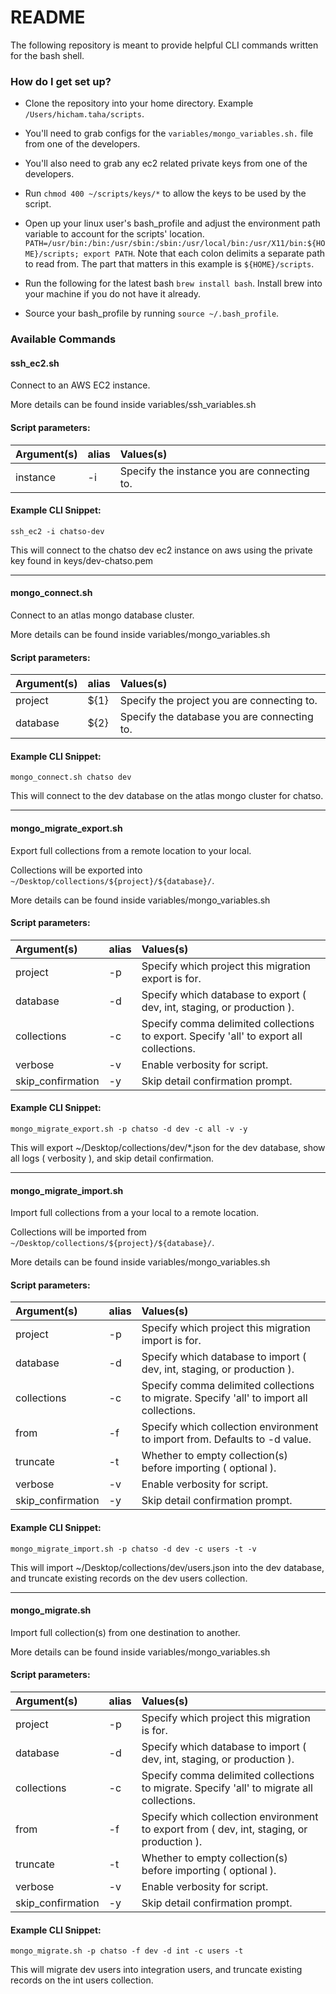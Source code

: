 # README #

The following repository is meant to provide helpful CLI commands written for the bash shell.

### How do I get set up? ###

* Clone the repository into your home directory. Example `/Users/hicham.taha/scripts`.

* You'll need to grab configs for the `variables/mongo_variables.sh.` file from one of the developers.

* You'll also need to grab any ec2 related private keys from one of the developers.

* Run `chmod 400 ~/scripts/keys/*` to allow the keys to be used by the script.

* Open up your linux user's bash_profile and adjust the environment path variable to account for the scripts' location. `PATH=/usr/bin:/bin:/usr/sbin:/sbin:/usr/local/bin:/usr/X11/bin:${HOME}/scripts; export PATH`. Note that each colon delimits a separate path to read from. The part that matters in this example is `${HOME}/scripts`.

* Run the following for the latest bash `brew install bash`. Install brew into your machine if you do not have it already.

* Source your bash_profile by running `source ~/.bash_profile`.

### Available Commands ###

#### ssh_ec2.sh

Connect to an AWS EC2 instance.

More details can be found inside variables/ssh_variables.sh

#### Script parameters:

| Argument(s)             | alias         | Values(s)                                                         |
|:------------------------|:--------------|:------------------------------------------------------------------|
| instance                | -i            | Specify the instance you are connecting to.

#### Example CLI Snippet:

`ssh_ec2 -i chatso-dev`

This will connect to the chatso dev ec2 instance on aws using the private key found in keys/dev-chatso.pem




--------------------------------------------
#### mongo_connect.sh

Connect to an atlas mongo database cluster.

More details can be found inside variables/mongo_variables.sh

#### Script parameters:

| Argument(s)             | alias         | Values(s)                                                         |
|:------------------------|:--------------|:------------------------------------------------------------------|
| project                 | ${1}          | Specify the project you are connecting to.
| database                | ${2}          | Specify the database you are connecting to.

#### Example CLI Snippet:

`mongo_connect.sh chatso dev`

This will connect to the dev database on the atlas mongo cluster for chatso.




--------------------------------------------
#### mongo_migrate_export.sh

Export full collections from a remote location to your local.

Collections will be exported into `~/Desktop/collections/${project}/${database}/`.

More details can be found inside variables/mongo_variables.sh

#### Script parameters:

| Argument(s)             | alias         | Values(s)                                                         |
|:------------------------|:--------------|:------------------------------------------------------------------|
| project                | -p             | Specify which project this migration export is for.
| database               | -d             | Specify which database to export ( dev, int, staging, or production ).
| collections            | -c             | Specify comma delimited collections to export. Specify 'all' to export all collections.
| verbose                | -v             | Enable verbosity for script.
| skip_confirmation      | -y             | Skip detail confirmation prompt.

#### Example CLI Snippet:

`mongo_migrate_export.sh -p chatso -d dev -c all -v -y` 

This will export ~/Desktop/collections/dev/*.json for the dev database, show all logs ( verbosity ), and skip detail confirmation.




--------------------------------------------
#### mongo_migrate_import.sh

Import full collections from a your local to a remote location.

Collections will be imported from `~/Desktop/collections/${project}/${database}/`.

More details can be found inside variables/mongo_variables.sh

#### Script parameters:

| Argument(s)             | alias         | Values(s)                                                         |
|:------------------------|:--------------|:------------------------------------------------------------------|
| project                | -p             | Specify which project this migration import is for.
| database               | -d             | Specify which database to import ( dev, int, staging, or production ).
| collections            | -c             | Specify comma delimited collections to migrate. Specify 'all' to import all collections.
| from                   | -f             | Specify which collection environment to import from. Defaults to -d value.
| truncate               | -t             | Whether to empty collection(s) before importing ( optional ).
| verbose                | -v             | Enable verbosity for script.
| skip_confirmation      | -y             | Skip detail confirmation prompt.

#### Example CLI Snippet:

`mongo_migrate_import.sh -p chatso -d dev -c users -t -v` 

This will import ~/Desktop/collections/dev/users.json into the dev database, and truncate existing records on the dev users collection.




--------------------------------------------
#### mongo_migrate.sh

Import full collection(s) from one destination to another.

More details can be found inside variables/mongo_variables.sh

#### Script parameters:

| Argument(s)             | alias         | Values(s)                                                         |
|:------------------------|:--------------|:------------------------------------------------------------------|
| project                | -p             | Specify which project this migration is for.
| database               | -d             | Specify which database to import ( dev, int, staging, or production ).
| collections            | -c             | Specify comma delimited collections to migrate. Specify 'all' to migrate all collections.
| from                   | -f             | Specify which collection environment to export from ( dev, int, staging, or production ).
| truncate               | -t             | Whether to empty collection(s) before importing ( optional ).
| verbose                | -v             | Enable verbosity for script.
| skip_confirmation      | -y             | Skip detail confirmation prompt.

#### Example CLI Snippet:

`mongo_migrate.sh -p chatso -f dev -d int -c users -t` 

This will migrate dev users into integration users, and truncate existing records on the int users collection. 
